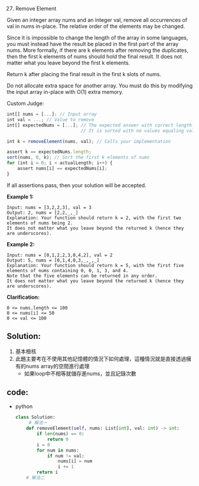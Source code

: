 27. Remove Element


Given an integer array nums and an integer val, remove all occurrences of val in nums in-place. The relative order of the elements may be changed.

Since it is impossible to change the length of the array in some languages, you must instead have the result be placed in the first part of the array nums. More formally, if there are k elements after removing the duplicates, then the first k elements of nums should hold the final result. It does not matter what you leave beyond the first k elements.

Return k after placing the final result in the first k slots of nums.

Do not allocate extra space for another array. You must do this by modifying the input array in-place with O(1) extra memory.

Custom Judge:
```js
int[] nums = [...]; // Input array
int val = ...; // Value to remove
int[] expectedNums = [...]; // The expected answer with correct length.
                            // It is sorted with no values equaling val.

int k = removeElement(nums, val); // Calls your implementation

assert k == expectedNums.length;
sort(nums, 0, k); // Sort the first k elements of nums
for (int i = 0; i < actualLength; i++) {
    assert nums[i] == expectedNums[i];
}
```
If all assertions pass, then your solution will be accepted.


<!-- **Note:**  -->

**Example 1:**
```
Input: nums = [3,2,2,3], val = 3
Output: 2, nums = [2,2,_,_]
Explanation: Your function should return k = 2, with the first two elements of nums being 2.
It does not matter what you leave beyond the returned k (hence they are underscores).
```

**Example 2:**
```
Input: nums = [0,1,2,2,3,0,4,2], val = 2
Output: 5, nums = [0,1,4,0,3,_,_,_]
Explanation: Your function should return k = 5, with the first five elements of nums containing 0, 0, 1, 3, and 4.
Note that the five elements can be returned in any order.
It does not matter what you leave beyond the returned k (hence they are underscores).
```

**Clarification:**
```
0 <= nums.length <= 100
0 <= nums[i] <= 50
0 <= val <= 100
```

## Solution:

1. 基本檢核
2. 此題主要考在不使用其他記憶體的情況下如何處理，這種情況就是直接透過擁有的nums array的空間進行處理
   - 如果loop中不相等就儲存進nums，並且記錄次數

## code:

<!-- - java
  - Code
    ```java
    class Solution {
    }
    ``` -->
- python
    ```py
    class Solution:
         # 解法一
        def removeElement(self, nums: List[int], val: int) -> int:
            if len(nums) == 0:
                return 0
            i = 0
            for num in nums:
                if num != val:
                    nums[i] = num
                    i += 1
            return i
        # 解法二
    ```
